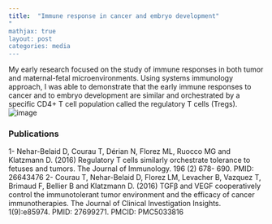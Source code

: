 ```yaml
---
title:  "Immune response in cancer and embryo development"
"
mathjax: true
layout: post
categories: media
---
```


 My early research focused on the study of immune responses in both tumor and maternal-fetal microenvironments. 
 Using systems immunology approach, I was able to demonstrate that the early immune responses to cancer and to embryo development are similar and orchestrated by a specific CD4+ T cell population called the regulatory T cells (Tregs).![image](https://user-images.githubusercontent.com/22060632/147291040-b43bb7b7-2654-4fe1-a985-464a640dfc87.png)

### Publications
1- Nehar-Belaid D, Courau T, Dérian N, Florez ML, Ruocco MG and Klatzmann D. (2016) Regulatory T cells similarly orchestrate tolerance to fetuses and tumors. The Journal of Immunology. 196 (2) 678- 690. PMID: 26643476
2- Courau T, Nehar-Belaid D, Florez LM, Levacher B, Vazquez T, Brimaud F, Bellier B and Klatzmann D. (2016) TGFβ and VEGF cooperatively control the immunotolerant tumor environment and the efficacy of cancer immunotherapies. The Journal of Clinical Investigation Insights. 1(9):e85974. PMID: 27699271. PMCID: PMC5033816

